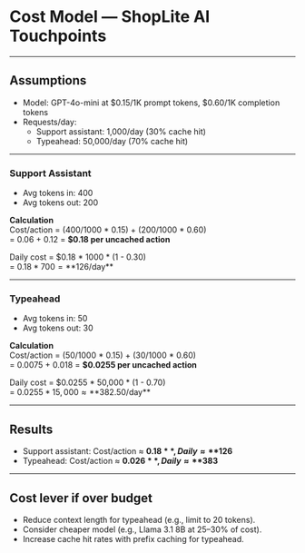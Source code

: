 # Cost Model — ShopLite AI Touchpoints

---

## Assumptions
- Model: GPT-4o-mini at $0.15/1K prompt tokens, $0.60/1K completion tokens
- Requests/day:  
  - Support assistant: 1,000/day (30% cache hit)  
  - Typeahead: 50,000/day (70% cache hit)  

---

### Support Assistant

- Avg tokens in: 400  
- Avg tokens out: 200  

**Calculation**  
Cost/action = (400/1000 * 0.15) + (200/1000 * 0.60)  
= 0.06 + 0.12 = **$0.18 per uncached action**  

Daily cost = $0.18 * 1000 * (1 - 0.30)  
= $0.18 * 700 = **$126/day**  

---

### Typeahead

- Avg tokens in: 50  
- Avg tokens out: 30  

**Calculation**  
Cost/action = (50/1000 * 0.15) + (30/1000 * 0.60)  
= 0.0075 + 0.018 = **$0.0255 per uncached action**  

Daily cost = $0.0255 * 50,000 * (1 - 0.70)  
= $0.0255 * 15,000 ≈ **$382.50/day**  

---

## Results
- Support assistant: Cost/action ≈ **$0.18**, Daily ≈ **$126**  
- Typeahead: Cost/action ≈ **$0.026**, Daily ≈ **$383**  

---

## Cost lever if over budget
- Reduce context length for typeahead (e.g., limit to 20 tokens).  
- Consider cheaper model (e.g., Llama 3.1 8B at 25–30% of cost).  
- Increase cache hit rates with prefix caching for typeahead.  
